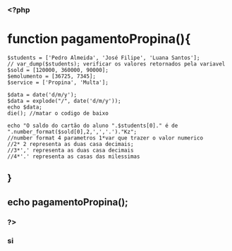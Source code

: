 
### <?php
  # function pagamentoPropina(){
    $students = ['Pedro Almeida', 'José Filipe', 'Luana Santos'];
    // var_dump($students); verificar os valores retornados pela variavel
    $sold = [120000, 360000, 90000];
    $emolumento = [36725, 7345];
    $service = ['Propina', 'Multa'];
    
    $data = date('d/m/y');
    $data = explode("/", date('d/m/y'));
    echo $data;
    die(); //matar o codigo de baixo

    echo "O saldo do cartão do aluno ".$students[0]." é de ".number_format($sold[0],2,',','.')."Kz";
    //number format 4 parametros 1*var que trazer o valor numerico 
    //2* 2 representa as duas casa decimais; 
    //3*',' representa as duas casa decimais
    //4*'.' representa as casas das milessimas
  ## }

  ## echo pagamentoPropina();

### ?>

### si